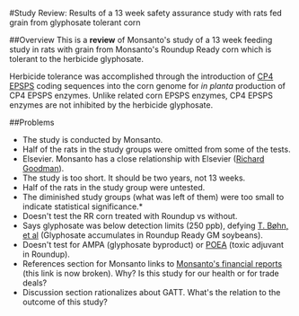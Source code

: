 #Study Review: Results of a 13 week safety assurance study with rats fed grain from glyphosate tolerant corn

##Overview
This is a **review** of Monsanto's study of a 13 week feeding study in rats with grain from Monsanto's Roundup Ready corn which is tolerant to the herbicide glyphosate. 

Herbicide tolerance was accomplished through the introduction of [CP4 EPSPS](http://www.cera-gmc.org/GmCropDatabaseEvent/NK603) coding sequences into the corn genome for *in planta* production of CP4 EPSPS enzymes. Unlike related corn EPSPS enzymes, CP4 EPSPS enzymes are not inhibited by the herbicide glyphosate. 

##Problems
* The study is conducted by Monsanto.
* Half of the rats in the study groups were omitted from some of the tests. 
* Elsevier. Monsanto has a close relationship with Elsevier ([Richard Goodman](http://www.elsevier.com/journals/food-and-chemical-toxicology/0278-6915/editorial-boardrichard-goodman)). 
* The study is too short. It should be two years, not 13 weeks.
* Half of the rats in the study group were untested. 
* The diminished study groups (what was left of them) were too small to indicate statistical significance.* 
* Doesn't test the RR corn treated with Roundup vs without.
* Says glyphosate was below detection limits (250 ppb), defying [T. Bøhn, et al](http://www.sciencedirect.com/science/article/pii/S0308814613019201) (Glyphosate accumulates in Roundup Ready GM soybeans).
* Doesn't test for AMPA (glyphosate byproduct) or [POEA](http://www.scientificamerican.com/article/weed-whacking-herbicide-p/) (toxic adjuvant in Roundup).
* References section for Monsanto links to [Monsanto's financial reports](http://www.monsanto.com/monsanto/content/investor/financial/reports) (this link is now broken). Why? Is this study for our health or for trade deals?
* Discussion section rationalizes about GATT. What's the relation to the outcome of this study?
